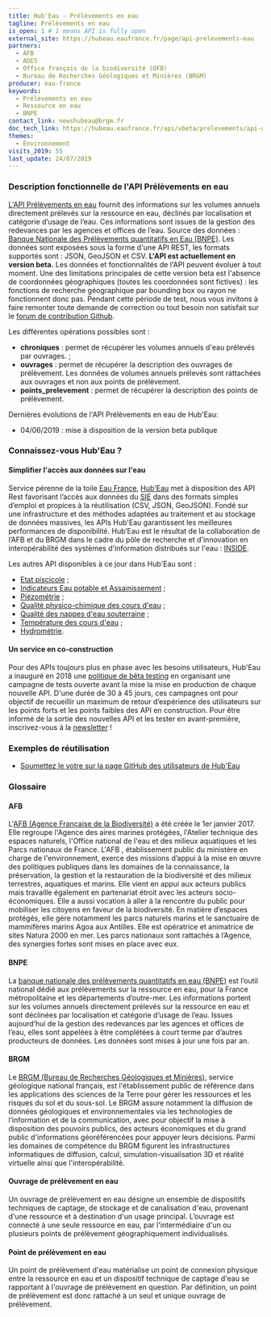 ```yaml
---
title: Hub'Eau - Prélèvements en eau
tagline: Prélèvements en eau
is_open: 1 # 1 means API is fully open
external_site: https://hubeau.eaufrance.fr/page/api-prelevements-eau
partners:
  - AFB
  - ADES
  - Office français de la biodiversité (OFB)
  - Bureau de Recherches Géologiques et Minières (BRGM)
producer: eau-france
keywords:
  - Prélèvements en eau
  - Ressource en eau
  - BNPE
contact_link: newshubeau@brgm.fr
doc_tech_link: https://hubeau.eaufrance.fr/api/vbeta/prelevements/api-docs
themes:
  - Environnement
visits_2019: 55
last_update: 24/07/2019
---
```


### Description fonctionnelle de l'API Prélèvements en eau

[L'API Prélèvements en eau](https://hubeau.eaufrance.fr/page/api-prelevements-eau) fournit des informations sur les volumes annuels directement prélevés sur la ressource en eau, déclinés par localisation et catégorie d’usage de l’eau. Ces informations sont issues de la gestion des redevances par les agences et offices de l’eau.
Source des données : [Banque Nationale des Prélèvements quantitatifs en Eau (BNPE)](https://bnpe.eaufrance.fr/).
Les données sont exposées sous la forme d'une API REST, les formats supportés sont : JSON, GeoJSON et CSV.
**L'API est actuellement en version beta.** Les données et fonctionnalités de l'API peuvent évoluer à tout moment.
Une des limitations principales de cette version beta est l'absence de coordonnées géographiques (toutes les coordonnées sont fictives) : les fonctions de recherche géographique par bounding box ou rayon ne fonctionnent donc pas.
Pendant cette période de test, nous vous invitons à faire remonter toute demande de correction ou tout besoin non satisfait sur le [forum de contribution Github](https://github.com/BRGM/hubeau/issues).

Les différentes opérations possibles sont :

- **chroniques** : permet de récupérer les volumes annuels d'eau prélevés par ouvrages. ;
- **ouvrages** : permet de récupérer la description des ouvrages de prélèvement. Les données de volumes annuels prélevés sont rattachées aux ouvrages et non aux points de prélèvement.
- **points_prelevement** : permet de récupérer la description des points de prélèvement.

Dernières évolutions de l'API Prélèvements en eau de Hub'Eau:

- 04/06/2019 : mise à disposition de la version beta publique

### Connaissez-vous Hub'Eau ?

#### Simplifier l'accès aux données sur l'eau

Service pérenne de la toile [Eau France](https://www.eaufrance.fr), [Hub'Eau](https://hubeau.eaufrance.fr/) met à disposition des API Rest favorisant l’accès aux données du [SIE](https://www.eaufrance.fr/donnees) dans des formats simples d’emploi et propices à la réutilisation (CSV, JSON, GeoJSON).
Fondé sur une infrastructure et des méthodes adaptées au traitement et au stockage de données massives, les APIs Hub'Eau garantissent les meilleures performances de disponibilité.
Hub’Eau est le résultat de la collaboration de l’AFB et du BRGM dans le cadre du pôle de recherche et d'innovation en interopérabilité des systèmes d'information distribués sur l'eau : [INSIDE](http://www.pole-inside.fr/fr).

Les autres API disponibles à ce jour dans Hub'Eau sont :

- [Etat piscicole](/les-api/api_hubeau_poissons) ;
- [Indicateurs Eau potable et Assainissement](/les-api/api_hubeau_indic_EP_Asst) ;
- [Piézométrie](/les-api/api_hubeau_piezometrie) ;
- [Qualité physico-chimique des cours d'eau](/les-api/api_hubeau_qualite_rivieres) ;
- [Qualité des nappes d'eau souterraine](/les-api/api_hubeau_qualite_nappes_eau_sout) ;
- [Température des cours d'eau](/les-api/api_hubeau_temperature_rivieres) ;
- [Hydrométrie](/les-api/api_hubeau_hydrometrie).

#### Un service en co-construction

Pour des APIs toujours plus en phase avec les besoins utilisateurs, Hub'Eau a inauguré en 2018 une [politique de bêta testing](https://hubeau.eaufrance.fr/page/apis) en organisant une campagne de tests ouverte avant la mise la mise en production de chaque nouvelle API.
D'une durée de 30 à 45 jours, ces campagnes ont pour objectif de recueillir un maximum de retour d’expérience des utilisateurs sur les points forts et les points faibles des API en construction.
Pour être informé de la sortie des nouvelles API et les tester en avant-première, inscrivez-vous à la [newsletter](https://hubeau.eaufrance.fr/page/news-letter-hubeau) !

### Exemples de réutilisation

- [Soumettez le votre sur la page GitHub des utilisateurs de Hub'Eau](https://github.com/BRGM/hubeau)

### Glossaire

#### AFB

L'[AFB (Agence Française de la Biodiversité)](http://www.afbiodiversite.fr/) a été créée le 1er janvier 2017. Elle regroupe l'Agence des aires marines protégées, l'Atelier technique des espaces naturels, l'Office national de l'eau et des milieux aquatiques et les Parcs nationaux de France. L'AFB , établissement public du ministère en charge de l'environnement, exerce des missions d’appui à la mise en œuvre des politiques publiques dans les domaines de la connaissance, la préservation, la gestion et la restauration de la biodiversité et des milieux terrestres, aquatiques et marins. Elle vient en appui aux acteurs publics mais travaille également en partenariat étroit avec les acteurs socio-économiques. Elle a aussi vocation à aller à la rencontre du public pour mobiliser les citoyens en faveur de la biodiversité. En matière d’espaces protégés, elle gère notamment les parcs naturels marins et le sanctuaire de mammifères marins Agoa aux Antilles. Elle est opératrice et animatrice de sites Natura 2000 en mer. Les parcs nationaux sont rattachés à l’Agence, des synergies fortes sont mises en place avec eux.

#### BNPE

La [banque nationale des prélèvements quantitatifs en eau (BNPE)](https://bnpe.eaufrance.fr/) est l’outil national dédié aux prélèvements sur la ressource en eau, pour la France métropolitaine et les départements d’outre-mer. Les informations portent sur les volumes annuels directement prélevés sur la ressource en eau et sont déclinées par localisation et catégorie d’usage de l’eau. Issues aujourd’hui de la gestion des redevances par les agences et offices de l’eau, elles sont appelées à être complétées à court terme par d’autres producteurs de données. Les données sont mises à jour une fois par an.

#### BRGM

Le [BRGM (Bureau de Recherches Géologiques et Minières)](http://www.brgm.fr/), service géologique national français, est l'établissement public de référence dans les applications des sciences de la Terre pour gérer les ressources et les risques du sol et du sous-sol. Le BRGM assure notamment la diffusion de données géologiques et environnementales via les technologies de l’information et de la communication, avec pour objectif la mise à disposition des pouvoirs publics, des acteurs économiques et du grand public d'informations géoréférencées pour appuyer leurs décisions. Parmi les domaines de compétence du BRGM figurent les infrastructures informatiques de diffusion, calcul, simulation-visualisation 3D et réalité virtuelle ainsi que l'interopérabilité.

#### Ouvrage de prélèvement en eau

Un ouvrage de prélèvement en eau désigne un ensemble de dispositifs techniques de captage, de stockage et de canalisation d'eau, provenant d'une ressource et à destination d'un usage principal. L’ouvrage est connecté à une seule ressource en eau, par l'intermédiaire d'un ou plusieurs points de prélèvement géographiquement individualisés.

#### Point de prélèvement en eau

Un point de prélèvement d'eau matérialise un point de connexion physique entre la ressource en eau et un dispositif technique de captage d'eau se rapportant à l'ouvrage de prélèvement en question. Par définition, un point de prélèvement est donc rattaché à un seul et unique ouvrage de prélèvement.
